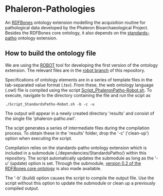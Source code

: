 # Phaleron-Pathologies

An [RDFBones](https://github.com/RDFBones/RDFBones-O) ontology extension modelling the acquisition routine for pathological data developed by the Phaleron Bioarchaeological Project. Besides the RDFBones core ontology, it also depends on the [standards-patho](https://github.com/RDFBones/Standards-Pathologies) ontology extension.

## How to build the ontology file

We are using the [ROBOT](https://robot.obolibrary.org/) tool for developing the first version of the ontology extension. The relevant files are in the [robot branch](../../tree/robot) of this repository.

Specifications of ontology elements are in a series of template files in the tab-separated value format (.tsv). From these, the web ontology language (.owl) file is compiled using the script [Script_PhaleronPatho-Robot.sh](../robot/Script_PhaleronPatho-Robot.sh). To execute, navigate to the directory containing the file and run the scipt as

```./Script_StandardsPatho-Robot.sh -b -c -u```

The output will appear in a newly created directory 'results' and consist of the single file 'phaleron-patho.owl'.

The scipt generates a series of intermediate files during the compilation process. To obtain these in the 'results' folder, drop the '-c' ('clean-up') option when executing the script.

Compilation relies on the standards-patho ontology extension which is included in a submodule (./dependencies/StandardsPatho/) within this repository. The script automatically updates the submodule as long as the '-u' (update) option is set. Through the submodule, [version 0.2 of the RDFBones core ontology](https://github.com/RDFBones/RDFBones-O/tree/v0.2) is also made available.

The '-b' (build) option causes the script to compile the output file. Use the script without this option to update the submodule or clean up a previously compiled output.

